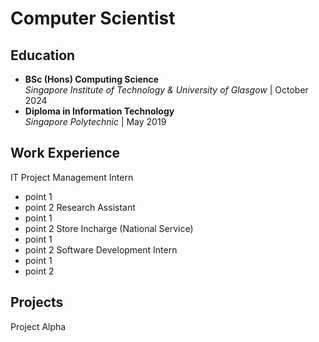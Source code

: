 # Computer Scientist

## Education
- **BSc (Hons) Computing Science**  
  *Singapore Institute of Technology & University of Glasgow* | October 2024  
- **Diploma in Information Technology**  
  *Singapore Polytechnic* | May 2019

## Work Experience
IT Project Management Intern
- point 1
- point 2
Research Assistant
- point 1
- point 2
Store Incharge (National Service)
- point 1
- point 2
Software Development Intern
- point 1
- point 2

## Projects
Project Alpha
